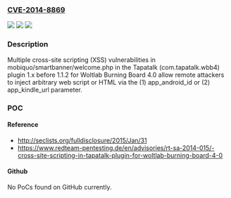 ### [CVE-2014-8869](https://cve.mitre.org/cgi-bin/cvename.cgi?name=CVE-2014-8869)
![](https://img.shields.io/static/v1?label=Product&message=n%2Fa&color=blue)
![](https://img.shields.io/static/v1?label=Version&message=n%2Fa&color=blue)
![](https://img.shields.io/static/v1?label=Vulnerability&message=n%2Fa&color=brighgreen)

### Description

Multiple cross-site scripting (XSS) vulnerabilities in mobiquo/smartbanner/welcome.php in the Tapatalk (com.tapatalk.wbb4) plugin 1.x before 1.1.2 for Woltlab Burning Board 4.0 allow remote attackers to inject arbitrary web script or HTML via the (1) app_android_id or (2) app_kindle_url parameter.

### POC

#### Reference
- http://seclists.org/fulldisclosure/2015/Jan/31
- https://www.redteam-pentesting.de/en/advisories/rt-sa-2014-015/-cross-site-scripting-in-tapatalk-plugin-for-woltlab-burning-board-4-0

#### Github
No PoCs found on GitHub currently.

